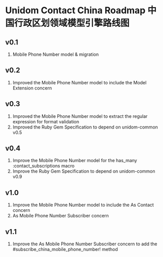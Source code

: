 # Unidom Contact China Roadmap 中国行政区划领域模型引擎路线图

## v0.1
1. Mobile Phone Number model & migration

## v0.2
1. Improved the Mobile Phone Number model to include the Model Extension concern

## v0.3
1. Improved the Mobile Phone Number model to extract the regular expression for format validation
2. Improved the Ruby Gem Specification to depend on unidom-common v0.5

## v0.4
1. Improve the Mobile Phone Number model for the has_many :contact_subscriptions macro
2. Improve the Ruby Gem Specification to depend on unidom-common v0.9

## v1.0
1. Improve the Mobile Phone Number model to include the As Contact concern
2. As Mobile Phone Number Subscriber concern

## v1.1
1. Improve the As Mobile Phone Number Subscriber concern to add the #subscribe_china_mobile_phone_number! method
